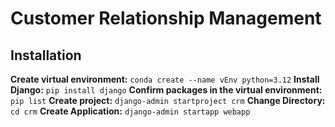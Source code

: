 # Customer Relationship Management

## Installation

**Create virtual environment:** `conda create --name vEnv python=3.12`
**Install Django:** `pip install django`
**Confirm packages in the virtual environment:** `pip list`
**Create project:** `django-admin startproject crm`
**Change Directory:** `cd crm`
**Create Application:** `django-admin startapp webapp`
